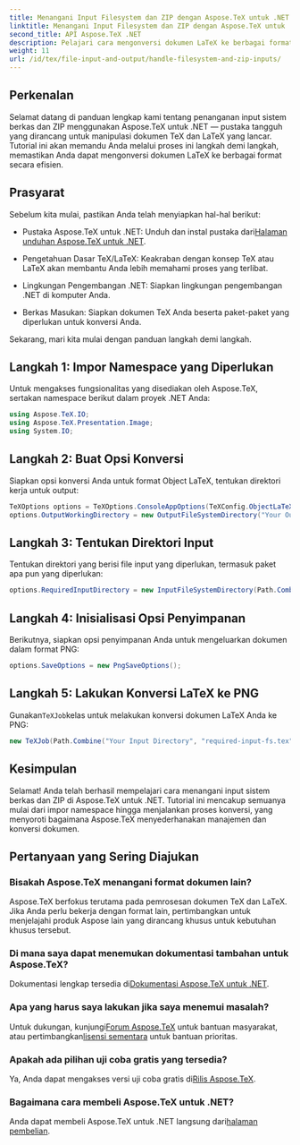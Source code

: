 ```yaml
---
title: Menangani Input Filesystem dan ZIP dengan Aspose.TeX untuk .NET
linktitle: Menangani Input Filesystem dan ZIP dengan Aspose.TeX untuk .NET
second_title: API Aspose.TeX .NET
description: Pelajari cara mengonversi dokumen LaTeX ke berbagai format secara efisien melalui langkah-langkah yang mudah diikuti, termasuk menyiapkan opsi konversi, menentukan direktori input, dan menjalankan konversi.
weight: 11
url: /id/tex/file-input-and-output/handle-filesystem-and-zip-inputs/
---
```

## Perkenalan

Selamat datang di panduan lengkap kami tentang penanganan input sistem berkas dan ZIP menggunakan Aspose.TeX untuk .NET — pustaka tangguh yang dirancang untuk manipulasi dokumen TeX dan LaTeX yang lancar. Tutorial ini akan memandu Anda melalui proses ini langkah demi langkah, memastikan Anda dapat mengonversi dokumen LaTeX ke berbagai format secara efisien.

## Prasyarat

Sebelum kita mulai, pastikan Anda telah menyiapkan hal-hal berikut:

-  Pustaka Aspose.TeX untuk .NET: Unduh dan instal pustaka dari[Halaman unduhan Aspose.TeX untuk .NET](https://releases.aspose.com/tex/net/).
  
- Pengetahuan Dasar TeX/LaTeX: Keakraban dengan konsep TeX atau LaTeX akan membantu Anda lebih memahami proses yang terlibat.

- Lingkungan Pengembangan .NET: Siapkan lingkungan pengembangan .NET di komputer Anda.

- Berkas Masukan: Siapkan dokumen TeX Anda beserta paket-paket yang diperlukan untuk konversi Anda.

Sekarang, mari kita mulai dengan panduan langkah demi langkah.

## Langkah 1: Impor Namespace yang Diperlukan

Untuk mengakses fungsionalitas yang disediakan oleh Aspose.TeX, sertakan namespace berikut dalam proyek .NET Anda:

```csharp
using Aspose.TeX.IO;
using Aspose.TeX.Presentation.Image;
using System.IO;
```

## Langkah 2: Buat Opsi Konversi

Siapkan opsi konversi Anda untuk format Object LaTeX, tentukan direktori kerja untuk output:

```csharp
TeXOptions options = TeXOptions.ConsoleAppOptions(TeXConfig.ObjectLaTeX);
options.OutputWorkingDirectory = new OutputFileSystemDirectory("Your Output Directory");
```

## Langkah 3: Tentukan Direktori Input

Tentukan direktori yang berisi file input yang diperlukan, termasuk paket apa pun yang diperlukan:

```csharp
options.RequiredInputDirectory = new InputFileSystemDirectory(Path.Combine("Your Input Directory", "packages"));
```

## Langkah 4: Inisialisasi Opsi Penyimpanan

Berikutnya, siapkan opsi penyimpanan Anda untuk mengeluarkan dokumen dalam format PNG:

```csharp
options.SaveOptions = new PngSaveOptions();
```

## Langkah 5: Lakukan Konversi LaTeX ke PNG

 Gunakan`TeXJob`kelas untuk melakukan konversi dokumen LaTeX Anda ke PNG:

```csharp
new TeXJob(Path.Combine("Your Input Directory", "required-input-fs.tex"), new ImageDevice(), options).Run();
```

## Kesimpulan

Selamat! Anda telah berhasil mempelajari cara menangani input sistem berkas dan ZIP di Aspose.TeX untuk .NET. Tutorial ini mencakup semuanya mulai dari impor namespace hingga menjalankan proses konversi, yang menyoroti bagaimana Aspose.TeX menyederhanakan manajemen dan konversi dokumen.

## Pertanyaan yang Sering Diajukan

### Bisakah Aspose.TeX menangani format dokumen lain?

Aspose.TeX berfokus terutama pada pemrosesan dokumen TeX dan LaTeX. Jika Anda perlu bekerja dengan format lain, pertimbangkan untuk menjelajahi produk Aspose lain yang dirancang khusus untuk kebutuhan khusus tersebut.

### Di mana saya dapat menemukan dokumentasi tambahan untuk Aspose.TeX?

 Dokumentasi lengkap tersedia di[Dokumentasi Aspose.TeX untuk .NET](https://reference.aspose.com/tex/net/).

### Apa yang harus saya lakukan jika saya menemui masalah?

 Untuk dukungan, kunjungi[Forum Aspose.TeX](https://forum.aspose.com/c/tex/47) untuk bantuan masyarakat, atau pertimbangkan[lisensi sementara](https://purchase.conholdate.com/temporary-license/) untuk bantuan prioritas.

### Apakah ada pilihan uji coba gratis yang tersedia?

 Ya, Anda dapat mengakses versi uji coba gratis di[Rilis Aspose.TeX](https://releases.aspose.com/).

### Bagaimana cara membeli Aspose.TeX untuk .NET?

Anda dapat membeli Aspose.TeX untuk .NET langsung dari[halaman pembelian](https://purchase.conholdate.com/buy).
